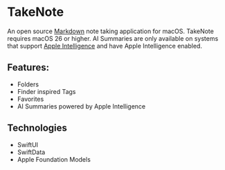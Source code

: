 # TakeNote

An open source [Markdown](https://daringfireball.net/projects/markdown/) note taking application for macOS. TakeNote requires macOS 26 or higher. AI Summaries are only available on systems that support [Apple Intelligence](https://www.apple.com/apple-intelligence/) and have Apple Intelligence enabled.

## Features:
* Folders
* Finder inspired Tags
* Favorites
* AI Summaries powered by Apple Intelligence 

## Technologies
* SwiftUI
* SwiftData
* Apple Foundation Models